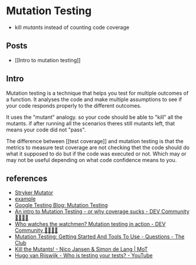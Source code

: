# Mutation Testing

- kill _mutants_ instead of counting code coverage

## Posts

- [[Intro to mutation testing]]

## Intro

Mutation testing is a technique that helps you test for multiple outcomes of a function. It analyses the code and make multiple assumptions to see if your code responds properly to the different outcomes.

It uses the "mutant" analogy. so your code should be able to "kill" all the mutants. if after running all the scenarios theres still mutants left, that means your code did not "pass".

The difference between [[test coverage]] and mutation testing is that the metrics to measure test coverage are not checking thet the code should do what it supposed to do but if the code was executed or not. Which may or may not be useful depending on what code confidence means to you.

## references

- [Stryker Mutator](https://stryker-mutator.io/)
- [example](https://stryker-mutator.io/docs/General/example)
- [Google Testing Blog: Mutation Testing](https://testing.googleblog.com/2021/04/mutation-testing.html)
- [An intro to Mutation Testing \- or why coverage sucks \- DEV Community 👩‍💻👨‍💻](https://dev.to/pedrorijo91/an-intro-to-mutation-testing-or-why-coverage-sucks-3anp)
- [Who watches the watchmen? Mutation testing in action \- DEV Community 👩‍💻👨‍💻](https://dev.to/noriste/who-watches-the-watchmen-mutation-testing-in-action-3889)
- [Mutation Testing: Getting Started And Tools To Use \- Questions \- The Club](https://club.ministryoftesting.com/t/mutation-testing-getting-started-and-tools-to-use/12042/2)
- [Kill the Mutants\! \- Nico Jansen & Simon de Lang \| MoT](https://www.ministryoftesting.com/dojo/lessons/kill-the-mutants-nico-jansen-simon-de-lang)
- [Hugo van Rijswijk \- Who is testing your tests? \- YouTube](https://www.youtube.com/watch?v=Vq9eqZzblfg)
